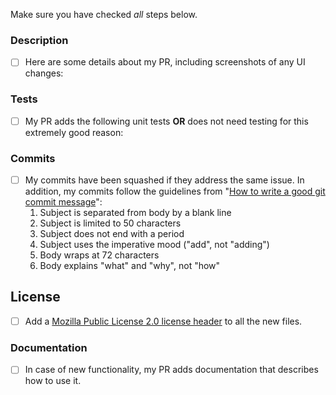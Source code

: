 Make sure you have checked _all_ steps below.


### Description
- [ ] Here are some details about my PR, including screenshots of any UI changes:


### Tests
- [ ] My PR adds the following unit tests __OR__ does not need testing for this extremely good reason:


### Commits
- [ ] My commits have been squashed if they address the same issue. In addition, my commits follow the guidelines from "[How to write a good git commit message](http://chris.beams.io/posts/git-commit/)":
    1. Subject is separated from body by a blank line
    2. Subject is limited to 50 characters
    3. Subject does not end with a period
    4. Subject uses the imperative mood ("add", not "adding")
    5. Body wraps at 72 characters
    6. Body explains "what" and "why", not "how"


## License
- [ ] Add a [Mozilla Public License 2.0 license header](http://mozilla.org/MPL/2.0/) to all the new files.


### Documentation
- [ ] In case of new functionality, my PR adds documentation that describes how to use it.
